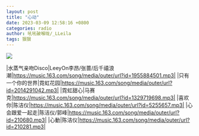 ```yaml
---
layout: post
title: "心动"
date: 2023-03-09 12:58:16 +0800
categories: radio
author: 吼吼破喉咙/_LLeila
tags: 狠狠
---
```

![]({{site.baseurl}}/images/cover_20230309.jpg)

|水蒸气亲吻Disco|LeeyOn李昂/张蔷/后千禧浪潮|https://music.163.com/song/media/outer/url?id=1955884501.mp3|
|只有一个你的世界|霓虹花园|https://music.163.com/song/media/outer/url?id=2014291042.mp3|
|霓虹甜心|马赛克|https://music.163.com/song/media/outer/url?id=1329719698.mp3|
|喜欢你|陈洁仪|https://music.163.com/song/media/outer/url?id=5255657.mp3|
|心会跟爱一起走|陈洁仪/郭峰|https://music.163.com/song/media/outer/url?id=210680.mp3|
|心動|陈洁仪|https://music.163.com/song/media/outer/url?id=210281.mp3|

